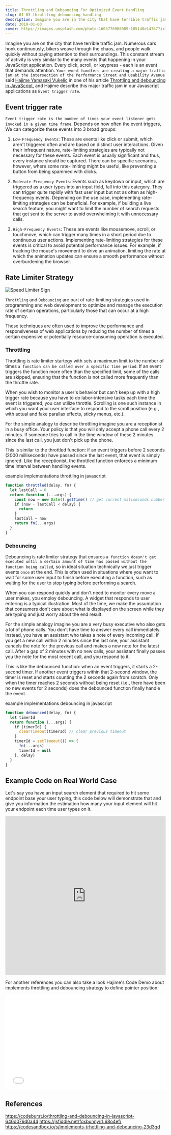 ```yaml
---
title: Throttling and Debouncing For Optimized Event Handling
slug: 01-03-throttling-debouncing-handling
description: Imagine you are in the city that have terrible traffic jam. Numerous cars honk continuously, bikers weave through the chaos, and people walk quickly continuously without paying attention to their surroundings.
date: 2019-01-03
cover: https://images.unsplash.com/photo-1605776988089-105148e14767?ixlib=rb-4.0.3&ixid=M3wxMjA3fDB8MHxwaG90by1wYWdlfHx8fGVufDB8fHx8fA%3D%3D&auto=format&fit=crop&w=2370&q=80
---
```


Imagine you are on the city that have terrible traffic jam. Numerous cars honk continuously, bikers weave through the chaos, and people walk quickly without paying attention to their surroundings. This constant stream of activity is very similar to the many events that happening in your JavaScript application. Every click, scroll, or keypress - each is an event that demands attention. `Your event handlers are creating a major traffic jam at the intersection of the Performance Street and Usability Avenue` said [Hajime Yamasaki Vukelic](https://medium.com/@hayavuk) in one of his article [Throttling and debouncing in JavaScript](https://codeburst.io/throttling-and-debouncing-in-javascript-646d076d0a44), and Hajime describe this major traffic jam in our Javascript applications as `Event trigger rate`.

## Event trigger rate

`Event trigger rate is the number of times your event listener gets invoked in a given time frame`. Depends on how often the event triggers, We can categorize these events into 3 broad groups:

1. `Low-Frequency Events`: These are events like click or submit, which aren't triggered often and are based on distinct user interactions. Given their infrequent nature, rate-limiting strategies are typically not necessary for these events. Each event is usually significant and thus, every instance should be captured. There can be specific scenarios, however, where some rate-limiting might be useful, like preventing a button from being spammed with clicks.

2. `Moderate-Frequency Events`: Events such as keydown or input, which are triggered as a user types into an input field, fall into this category. They can trigger quite rapidly with fast user input but not as often as high-frequency events. Depending on the use case, implementing rate-limiting strategies can be beneficial. For example, if building a live search feature, you might want to limit the number of search requests that get sent to the server to avoid overwhelming it with unnecessary calls.

3. `High-Frequency Events`: These are events like mousemove, scroll, or touchmove, which can trigger many times in a short period due to continuous user actions. Implementing rate-limiting strategies for these events is critical to avoid potential performance issues. For example, if tracking the mouse's movement to drive an animation, limiting the rate at which the animation updates can ensure a smooth performance without overburdening the browser.

## Rate Limiter Strategy

![Speed Limiter Sign](https://images.unsplash.com/photo-1500083560300-00396c509bcb?ixlib=rb-4.0.3&ixid=M3wxMjA3fDB8MHxwaG90by1wYWdlfHx8fGVufDB8fHx8fA%3D%3D&auto=format&fit=crop&w=1974&q=80)

`Throttling` and `Debouncing` are part of rate-limiting strategies used in programming and web development to optimize and manage the execution rate of certain operations, particularly those that can occur at a high frequency.

These techniques are often used to improve the performance and responsiveness of web applications by reducing the number of times a certain expensive or potentially resource-consuming operation is executed.

### Throttling

Throttling is rate limiter startegy with sets a maximum limit to the number of times `a function can be called over a specific time period`. If an event triggers the function more often than the specified limit, some of the calls are skipped, ensuring that the function is not called more frequently than the throttle rate.

When you wish to monitor a user's behavior but can't keep up with a high trigger rate because you have to do labor-intensive tasks each time the event is triggered, you can utilize throttle. Scrolling is one such instance in which you want your user interface to respond to the scroll position (e.g., with actual and fake parallax effects, sticky menus, etc.).

For the simple analogy to describe throttling imagine you are a receptionist in a busy office. Your policy is that you will only accept a phone call every 2 minutes. If someone tries to call in the time window of these 2 minutes since the last call, you just don't pick up the phone.

This is similar to the throttled function: if an event triggers before 2 seconds (2000 milliseconds) have passed since the last event, that event is simply ignored. Like the receptionist, the throttled function enforces a minimum time interval between handling events.

example implementations throttling in javascript

```javascript
function throttled(delay, fn) {
  let lastCall = 0
  return function (...args) {
    const now = new Date().getTime() // get current miliseconds number
    if (now - lastCall < delay) {
      return
    }
    lastCall = now
    return fn(...args)
  }
}
```

### Debouncing

Debouncing is rate limiter strategy that ensures `a function doesn't get executed until a certain amount of time has passed without the function being called`, so in ideal situation technically we just trigger events `once` at the end. This is often used in situations where you want to wait for some user input to finish before executing a function, such as waiting for the user to stop typing before performing a search.

When you can respond quickly and don't need to monitor every move a user makes, you employ debouncing. A widget that responds to user entering is a typical illustration. Most of the time, we make the assumption that consumers don't care about what is displayed on the screen while they are typing and just worry about the end result.

For the simple analogy imagine you are a very busy executive who also gets a lot of phone calls. You don't have time to answer every call immediately. Instead, you have an assistant who takes a note of every incoming call. If you get a new call within 2 minutes since the last one, your assistant cancels the note for the previous call and makes a new note for the latest call. After a gap of 2 minutes with no new calls, your assistant finally passes you the note for the most recent call, and you respond to it.

This is like the debounced function: when an event triggers, it starts a 2-second timer. If another event triggers within that 2-second window, the timer is reset and starts counting the 2 seconds again from scratch. Only when the timer reaches 2 seconds without being reset (i.e., there have been no new events for 2 seconds) does the debounced function finally handle the event.

example implementations debouncing in javascript

```javascript
function debounced(delay, fn) {
  let timerId
  return function (...args) {
    if (timerId) {
      clearTimeout(timerId) // clear previous timeout
    }
    timerId = setTimeout(() => {
      fn(...args)
      timerId = null
    }, delay)
  }
}
```

## Example Code on Real World Case

Let's say you have an input search element that required to hit some endpoint base your user typing, this code below will demonstrate that and give you information the estimation how many your input element will hit your endpoint each time user types on it.

   <iframe src="https://codesandbox.io/embed/implements-trhottling-and-debouncing-23d3gd?fontsize=14&hidenavigation=1&theme=dark"
     style="width:100%; height:500px; border:0; border-radius: 4px; overflow:hidden;"
     title="implements-trhottling-and-debouncing"
     allow="accelerometer; ambient-light-sensor; camera; encrypted-media; geolocation; gyroscope; hid; microphone; midi; payment; usb; vr; xr-spatial-tracking"
     sandbox="allow-forms allow-modals allow-popups allow-presentation allow-same-origin allow-scripts"
   ></iframe>

For another references you can also take a look Hajime's Code Demo about implements throttling and debouncing strategy to define pointer position

<iframe width="100%" height="300" src="//jsfiddle.net/foxbunny/rL68o4ef/embedded/js,html,result/" allowfullscreen="allowfullscreen" allowpaymentrequest frameborder="0"></iframe>

## References

https://codeburst.io/throttling-and-debouncing-in-javascript-646d076d0a44
https://jsfiddle.net/foxbunny/rL68o4ef/
https://codesandbox.io/s/implements-trhottling-and-debouncing-23d3gd
